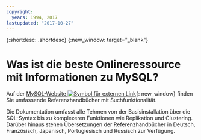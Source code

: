 ```yaml
---
copyright:
  years: 1994, 2017
lastupdated: "2017-10-27"
---
```


{:shortdesc: .shortdesc}
{:new_window: target="_blank"}

# Was ist die beste Onlineressource mit Informationen zu MySQL?

Auf der [MySQL-Website ![Symbol für externen Link](../../icons/launch-glyph.svg "Symbol für externen Link")](http://dev.mysql.com/doc/){: new_window} finden Sie umfassende Referenzhandbücher mit Suchfunktionalität.

Die Dokumentation umfasst alle Tehmen von der Basisinstallation über die SQL-Syntax bis zu komplexeren Funktionen wie Replikation und Clustering. Darüber hinaus stehen Übersetzungen der Referenzhandbücher in Deutsch, Französisch, Japanisch, Portugiesisch und Russisch zur Verfügung.
